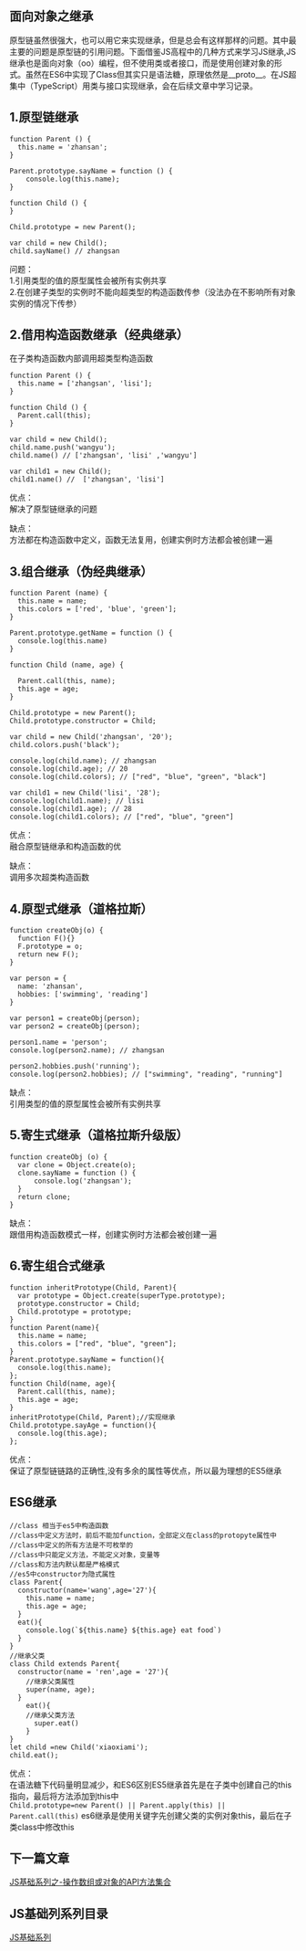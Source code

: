 ## 面向对象之继承

原型链虽然很强大，也可以用它来实现继承，但是总会有这样那样的问题。其中最主要的问题是原型链的引用问题。下面借鉴JS高程中的几种方式来学习JS继承,JS继承也是面向对象（oo）编程，但不使用类或者接口，而是使用创建对象的形式。虽然在ES6中实现了Class但其实只是语法糖，原理依然是__proto__。在JS超集中（TypeScript）用类与接口实现继承，会在后续文章中学习记录。

## 1.原型链继承
  ```
  function Parent () {
    this.name = 'zhansan';
  }

  Parent.prototype.sayName = function () {
      console.log(this.name);
  }

  function Child () {
  }

  Child.prototype = new Parent();

  var child = new Child();
  child.sayName() // zhangsan
  ```

  问题：<br/>
    1.引用类型的值的原型属性会被所有实例共享<br/>
    2.在创建子类型的实例时不能向超类型的构造函数传参（没法办在不影响所有对象实例的情况下传参）
## 2.借用构造函数继承（经典继承）
  在子类构造函数内部调用超类型构造函数<br/>
  ```
  function Parent () {
    this.name = ['zhangsan', 'lisi'];
  }

  function Child () {
    Parent.call(this);
  }

  var child = new Child();
  child.name.push('wangyu');
  child.name() // ['zhangsan', 'lisi' ,'wangyu']

  var child1 = new Child();
  child1.name() //  ['zhangsan', 'lisi']

  ```

  优点：<br/>
    解决了原型链继承的问题

  缺点：<br/>
    方法都在构造函数中定义，函数无法复用，创建实例时方法都会被创建一遍


## 3.组合继承（伪经典继承）
  ```
  function Parent (name) {
    this.name = name;
    this.colors = ['red', 'blue', 'green'];
  }

  Parent.prototype.getName = function () {
    console.log(this.name)
  }

  function Child (name, age) {

    Parent.call(this, name);
    this.age = age;
  }

  Child.prototype = new Parent();
  Child.prototype.constructor = Child;

  var child = new Child('zhangsan', '20');
  child.colors.push('black');

  console.log(child.name); // zhangsan
  console.log(child.age); // 20
  console.log(child.colors); // ["red", "blue", "green", "black"]

  var child1 = new Child('lisi', '28');
  console.log(child1.name); // lisi
  console.log(child1.age); // 28
  console.log(child1.colors); // ["red", "blue", "green"]
  ```

  优点：<br/>
    融合原型链继承和构造函数的优

  缺点：<br/>
    调用多次超类构造函数

## 4.原型式继承（道格拉斯）
  ```
  function createObj(o) {
    function F(){}
    F.prototype = o;
    return new F();
  }

  var person = {
    name: 'zhansan',
    hobbies: ['swimming', 'reading']
  }

  var person1 = createObj(person);
  var person2 = createObj(person);

  person1.name = 'person';
  console.log(person2.name); // zhangsan

  person2.hobbies.push('running');
  console.log(person2.hobbies); // ["swimming", "reading", "running"]

  ```

  缺点：<br/>
    引用类型的值的原型属性会被所有实例共享

## 5.寄生式继承（道格拉斯升级版）
  ```
  function createObj (o) {
    var clone = Object.create(o);
    clone.sayName = function () {
        console.log('zhangsan');
    }
    return clone;
  }
  ```

  缺点：<br/>
    跟借用构造函数模式一样，创建实例时方法都会被创建一遍

## 6.寄生组合式继承
  ```
  function inheritPrototype(Child, Parent){
    var prototype = Object.create(superType.prototype);
    prototype.constructor = Child;
    Child.prototype = prototype;
  }
  function Parent(name){
    this.name = name;
    this.colors = ["red", "blue", "green"];
  }
  Parent.prototype.sayName = function(){
    console.log(this.name);
  };
  function Child(name, age){
    Parent.call(this, name);
    this.age = age;
  }
  inheritPrototype(Child, Parent);//实现继承
  Child.prototype.sayAge = function(){
    console.log(this.age);
  }; 
  
  ```

  优点：<br/>
    保证了原型链链路的正确性,没有多余的属性等优点，所以最为理想的ES5继承

## ES6继承
  ```
  //class 相当于es5中构造函数
  //class中定义方法时，前后不能加function，全部定义在class的protopyte属性中
  //class中定义的所有方法是不可枚举的
  //class中只能定义方法，不能定义对象，变量等
  //class和方法内默认都是严格模式
  //es5中constructor为隐式属性
  class Parent{
    constructor(name='wang',age='27'){
      this.name = name;
      this.age = age;
    }
    eat(){
      console.log(`${this.name} ${this.age} eat food`)
    }
  }
  //继承父类
  class Child extends Parent{ 
    constructor(name = 'ren',age = '27'){ 
      //继承父类属性
      super(name, age); 
    } 
      eat(){ 
      //继承父类方法
        super.eat() 
      } 
  } 
  let child =new Child('xiaoxiami'); 
  child.eat();
  ```

  优点：<br/>
    在语法糖下代码量明显减少，和ES6区别ES5继承首先是在子类中创建自己的this指向，最后将方法添加到this中<br/>
    ```
    Child.prototype=new Parent() || Parent.apply(this) || Parent.call(this)
    ```
    es6继承是使用关键字先创建父类的实例对象this，最后在子类class中修改this

## 下一篇文章
<a href='https://github.com/4sean/4sean.github.io/tree/master/pages/javascript/api.md'>JS基础系列之-操作数组或对象的API方法集合</a>

## JS基础列系列目录
<a href='https://github.com/4sean/4sean.github.io/tree/master/pages/javascript/index.md'>JS基础系列</a>






